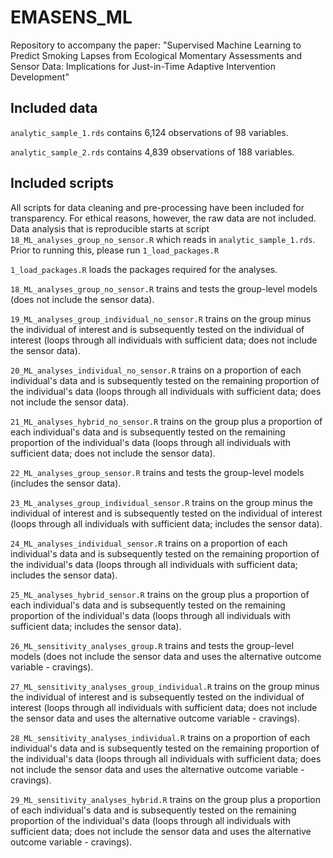 # EMASENS_ML

Repository to accompany the paper: "Supervised Machine Learning to Predict Smoking Lapses from Ecological Momentary Assessments and Sensor Data: Implications for Just-in-Time Adaptive Intervention Development"

## Included data

`analytic_sample_1.rds` contains 6,124 observations of 98 variables.

`analytic_sample_2.rds` contains 4,839 observations of 188 variables.

## Included scripts

All scripts for data cleaning and pre-processing have been included for transparency. For ethical reasons, however, the raw data are not included. Data analysis that is reproducible starts at script `18_ML_analyses_group_no_sensor.R` which reads in `analytic_sample_1.rds`. Prior to running this, please run `1_load_packages.R`

`1_load_packages.R` loads the packages required for the analyses.

`18_ML_analyses_group_no_sensor.R` trains and tests the group-level models (does not include the sensor data).

`19_ML_analyses_group_individual_no_sensor.R` trains on the group minus the individual of interest and is subsequently tested on the individual of interest (loops through all individuals with sufficient data; does not include the sensor data).

`20_ML_analyses_individual_no_sensor.R` trains on a proportion of each individual's data and is subsequently tested on the remaining proportion of the individual's data (loops through all individuals with sufficient data; does not include the sensor data).

`21_ML_analyses_hybrid_no_sensor.R` trains on the group plus a proportion of each individual's data and is subsequently tested on the remaining proportion of the individual's data (loops through all individuals with sufficient data; does not include the sensor data).

`22_ML_analyses_group_sensor.R` trains and tests the group-level models (includes the sensor data).

`23_ML_analyses_group_individual_sensor.R` trains on the group minus the individual of interest and is subsequently tested on the individual of interest (loops through all individuals with sufficient data; includes the sensor data).

`24_ML_analyses_individual_sensor.R` trains on a proportion of each individual's data and is subsequently tested on the remaining proportion of the individual's data (loops through all individuals with sufficient data; includes the sensor data).

`25_ML_analyses_hybrid_sensor.R` trains on the group plus a proportion of each individual's data and is subsequently tested on the remaining proportion of the individual's data (loops through all individuals with sufficient data; includes the sensor data).

`26_ML_sensitivity_analyses_group.R` trains and tests the group-level models (does not include the sensor data and uses the alternative outcome variable - cravings).

`27_ML_sensitivity_analyses_group_individual.R` trains on the group minus the individual of interest and is subsequently tested on the individual of interest (loops through all individuals with sufficient data; does not include the sensor data and uses the alternative outcome variable - cravings).

`28_ML_sensitivity_analyses_individual.R` trains on a proportion of each individual's data and is subsequently tested on the remaining proportion of the individual's data (loops through all individuals with sufficient data; does not include the sensor data and uses the alternative outcome variable - cravings).

`29_ML_sensitivity_analyses_hybrid.R` trains on the group plus a proportion of each individual's data and is subsequently tested on the remaining proportion of the individual's data (loops through all individuals with sufficient data; does not include the sensor data and uses the alternative outcome variable - cravings).

